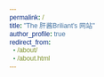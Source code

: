 ```yaml
---
permalink: /
title: "The 肝酱Briliant's 网站"
author_profile: true
redirect_from: 
  - /about/
  - /about.html
---
```

<html lang="zh-CN">
<head>
    <meta charset="UTF-8">
    <meta name="viewport" content="width=device-width, initial-scale=1.0">
    <title>介绍</title>
    <style>
        * {
            margin: 0;
            padding: 0;
            box-sizing: border-box;
            font-family: 'STKaiti', '华文楷体', sans-serif;
        }

        body {
            font-family: 'Microsoft YaHei', sans-serif;
            line-height: 1.8;
            background-color: #f0f0f0;
        }
        input, textarea, button {
            font-family: 'STKaiti', '华文楷体', sans-serif;
            font-size: 1.1em; /* 放大表单文字 */
            padding: 8px;
        }
        header {
            background-color: #333;
            color: white;
            text-align: center;
            padding: 2rem;
        }

        nav {
            background-color: #444;
            padding: 1rem;
            position: sticky;
            top: 0;
        }

        nav ul {
            display: flex;
            justify-content: center;
            list-style: none;
        }

        nav a {
            color: white;
            text-decoration: none;
            padding: 1rem 2rem;
            transition: all 0.3s;
        }

        nav a:hover {
            background-color: #555;
        }

        .container {
            max-width: 1200px;
            margin: 0 auto;
            padding: 2rem;
        }

        .card {
            background-color: white;
            border-radius: 8px;
            padding: 2rem;
            margin: 1rem 0;
            box-shadow: 0 2px 5px rgba(0,0,0,0.1);
        }

        footer {
            background-color: #333;
            color: white;
            text-align: center;
            padding: 1rem;
            position: fixed;
            bottom: 0;
            width: 100%;
        }

        @media (max-width: 768px) {
            nav ul {
                flex-direction: column;
                text-align: center;
            }
        }
    </style>
</head>
<body>
    <header>
        <h1>欢迎来到我的网站</h1>
        <p>by 肝酱Briliant</p>
    </header>

    <nav>
        <ul>
            <li><a href="#home">首页</a></li>
            <li><a href="#about">下载</a></li>
        </ul>
    </nav>

    <div class="container">
        <div class="card">
            <h2>最新动态</h2>
            <p>这里是网站的主要内容区域...</p>
            <ul>
                <li>项目一：响应式网页设计</li>
                <li>项目二：移动端适配方案</li>
                <li>项目三：前端开发技术</li>
            </ul>
        </div>

       
        <!-- 直接下载链接 -->
        <a href="//downloads//file.zip" download>
            立即下载素材包 (ZIP)
        </a>
    </div>

    <footer>
        <p>© 2023 我的网站 版权所有</p>
    </footer>


    
</body>
</html>
